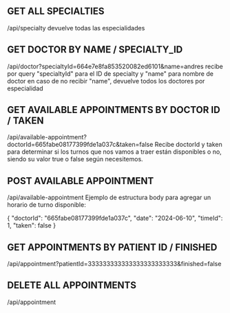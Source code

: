 ## GET ALL SPECIALTIES
/api/specialty
devuelve todas las especialidades

## GET DOCTOR BY NAME / SPECIALTY_ID
/api/doctor?specialtyId=664e7e8fa853520082ed6101&name=andres
recibe por query "specialtyId" para el ID de specialty y "name" para nombre de doctor
en caso de no recibir "name", devuelve todos los doctores por especialidad

## GET AVAILABLE APPOINTMENTS BY DOCTOR ID / TAKEN
/api/available-appointment?doctorId=665fabe08177399fde1a037c&taken=false
Recibe doctorId y taken para determinar si los turnos que nos vamos a traer están disponibles o no, siendo su valor true o false según necesitemos.

## POST AVAILABLE APPOINTMENT
/api/available-appointment
Ejemplo de estructura body para agregar un horario de turno disponible:

{
    "doctorId": "665fabe08177399fde1a037c",
    "date": "2024-06-10",
    "timeId": 1,
    "taken": false
}

## GET APPOINTMENTS BY PATIENT ID / FINISHED
/api/appointment?patientId=333333333333333333333333&finished=false

## DELETE ALL APPOINTMENTS 
/api/appointment